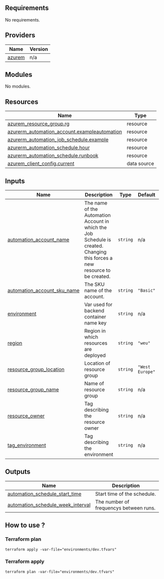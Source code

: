 <!-- BEGIN_TF_DOCS -->
## Requirements

No requirements.

## Providers

| Name | Version |
|------|---------|
| <a name="provider_azurem"></a> [azurem](#provider\_azurem) | n/a |

## Modules

No modules.

## Resources

| Name | Type |
|------|------|
| [azurem_resource_group.rg](https://registry.terraform.io/providers/hashicorp/azurem/latest/docs/resources/resource_group) | resource |
| [azurerm_automation_account.exampleautomation](https://registry.terraform.io/providers/hashicorp/azurerm/latest/docs/resources/automation_account) | resource |
| [azurerm_automation_job_schedule.example](https://registry.terraform.io/providers/hashicorp/azurerm/latest/docs/resources/automation_job_schedule) | resource |
| [azurerm_automation_schedule.hour](https://registry.terraform.io/providers/hashicorp/azurerm/latest/docs/resources/automation_schedule) | resource |
| [azurerm_automation_schedule.runbook](https://registry.terraform.io/providers/hashicorp/azurerm/latest/docs/resources/automation_schedule) | resource |
| [azurem_client_config.current](https://registry.terraform.io/providers/hashicorp/azurem/latest/docs/data-sources/client_config) | data source |

## Inputs

| Name | Description | Type | Default | Required |
|------|-------------|------|---------|:--------:|
| <a name="input_automation_account_name"></a> [automation\_account\_name](#input\_automation\_account\_name) | The name of the Automation Account in which the Job Schedule is created. Changing this forces a new resource to be created. | `string` | n/a | yes |
| <a name="input_automation_account_sku_name"></a> [automation\_account\_sku\_name](#input\_automation\_account\_sku\_name) | The SKU name of the account. | `string` | `"Basic"` | no |
| <a name="input_environment"></a> [environment](#input\_environment) | Var used for backend container name key | `string` | n/a | yes |
| <a name="input_region"></a> [region](#input\_region) | Region in which resources are deployed | `string` | `"weu"` | no |
| <a name="input_resource_group_location"></a> [resource\_group\_location](#input\_resource\_group\_location) | Location of resource group | `string` | `"West Europe"` | no |
| <a name="input_resource_group_name"></a> [resource\_group\_name](#input\_resource\_group\_name) | Name of resource group | `string` | n/a | yes |
| <a name="input_resource_owner"></a> [resource\_owner](#input\_resource\_owner) | Tag describing the resource owner | `string` | n/a | yes |
| <a name="input_tag_environment"></a> [tag\_environment](#input\_tag\_environment) | Tag describing the environment | `string` | n/a | yes |

## Outputs

| Name | Description |
|------|-------------|
| <a name="output_automation_schedule_start_time"></a> [automation\_schedule\_start\_time](#output\_automation\_schedule\_start\_time) | Start time of the schedule. |
| <a name="output_automation_schedule_week_interval"></a> [automation\_schedule\_week\_interval](#output\_automation\_schedule\_week\_interval) | The number of frequencys between runs. |

## How to use ?

### Terraform plan
```
terraform apply -var-file="environments/dev.tfvars"
```
### Terraform apply
```
terraform plan -var-file="environments/dev.tfvars"
```

<!-- END_TF_DOCS -->